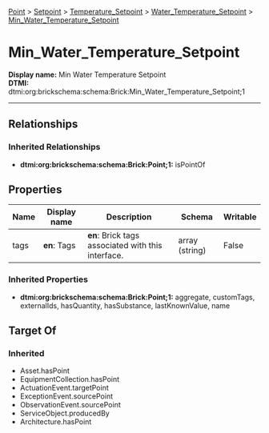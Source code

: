 [Point](../../../Point.md) > [Setpoint](../../Setpoint.md) > [Temperature_Setpoint](../Temperature_Setpoint.md) > [Water_Temperature_Setpoint](Water_Temperature_Setpoint.md) > [Min_Water_Temperature_Setpoint](#)
# Min_Water_Temperature_Setpoint

**Display name:** Min Water Temperature Setpoint<br />
**DTMI:** dtmi:org:brickschema:schema:Brick:Min_Water_Temperature_Setpoint;1

---
## Relationships
### Inherited Relationships
* **dtmi:org:brickschema:schema:Brick:Point;1:** isPointOf
## Properties
|Name|Display name|Description|Schema|Writable|
|-|-|-|-|-|
|tags|**en**: Tags|**en**: Brick tags associated with this interface.|array (string)|False|
### Inherited Properties
* **dtmi:org:brickschema:schema:Brick:Point;1:** aggregate, customTags, externalIds, hasQuantity, hasSubstance, lastKnownValue, name
## Target Of
### Inherited
* Asset.hasPoint
* EquipmentCollection.hasPoint
* ActuationEvent.targetPoint
* ExceptionEvent.sourcePoint
* ObservationEvent.sourcePoint
* ServiceObject.producedBy
* Architecture.hasPoint
